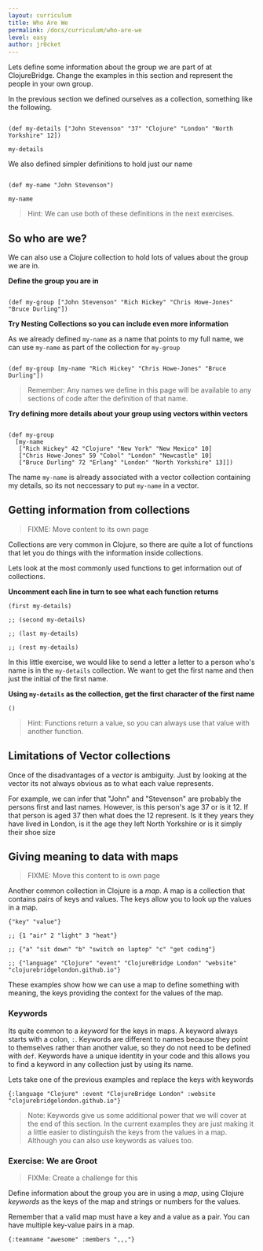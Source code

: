 ```yaml
---
layout: curriculum
title: Who Are We
permalink: /docs/curriculum/who-are-we
level: easy
author: jr0cket
---
```


Lets define some information about the group we are part of at ClojureBridge.  Change the examples in this section and represent the people in your own group.

In the previous section we defined ourselves as a collection, something like the following.

<!-- Using expression evaluation fix to make string appear as a value in klipse -->
<pre><code class="language-klipse" data-eval-context="expr">
(def my-details ["John Stevenson" "37" "Clojure" "London" "North Yorkshire" 12])

my-details
</code></pre>

We also defined simpler definitions to hold just our name

<!-- Using expression evaluation fix to make string appear as a value in klipse -->
<pre><code class="language-klipse" data-eval-context="expr">
(def my-name "John Stevenson")

my-name
</code></pre>

> Hint: We can use both of these definitions in the next exercises.

## So who are we?

We can also use a Clojure collection to hold lots of values about the group we are in.

**Define the group you are in**

<!-- Using expression evaluation fix to make string appear as a value in klipse -->
<pre><code class="language-klipse" data-eval-context="expr">
(def my-group ["John Stevenson" "Rich Hickey" "Chris Howe-Jones" "Bruce Durling"])
</code></pre>

**Try Nesting Collections so you can include even more information**

As we already defined `my-name` as a name that points to my full name, we can use `my-name` as part of the collection for `my-group`

<!-- Using expression evaluation fix to make string appear as a value in klipse -->
<pre><code class="language-klipse" data-eval-context="expr">
(def my-group [my-name "Rich Hickey" "Chris Howe-Jones" "Bruce Durling"])
</code></pre>

> Remember: Any names we define in this page will be available to any sections of code after the definition of that name.

**Try defining more details about your group using vectors within vectors**

<!-- Using expression evaluation fix to make string appear as a value in klipse -->
<pre><code class="language-klipse" data-eval-context="expr">
(def my-group
  [my-name
   ["Rich Hickey" 42 "Clojure" "New York" "New Mexico" 10]
   ["Chris Howe-Jones" 59 "Cobol" "London" "Newcastle" 10]
   ["Bruce Durling" 72 "Erlang" "London" "North Yorkshire" 13]])
</code></pre>

The name `my-name` is already associated with a vector collection containing my details, so its not neccessary to put `my-name` in a vector.



## Getting information from collections

> FIXME: Move content to its own page

Collections are very common in Clojure, so there are quite a lot of functions that let you do things with the information inside collections.

Lets look at the most commonly used functions to get information out of collections.

**Uncomment each line in turn to see what each function returns**

~~~klipse
(first my-details)

;; (second my-details)

;; (last my-details)

;; (rest my-details)
~~~

In this little exercise, we would like to send a letter a letter to a person who's name is in the `my-details` collection.  We want to get the first name and then just the initial of the first name.

**Using `my-details` as the collection, get the first character of the first name**

~~~klipse
()
~~~

> Hint: Functions return a value, so you can always use that value with another function.


## Limitations of Vector collections

Once of the disadvantages of a _vector_ is ambiguity.  Just by looking at the vector its not always obvious as to what each value represents.

For example, we can infer that "John" and "Stevenson" are probably the persons first and last names.  However, is this person's age 37 or is it 12.  If that person is aged 37 then what does the 12 represent.  Is it they years they have lived in London, is it the age they left North Yorkshire or is it simply their shoe size






## Giving meaning to data with maps

> FIXME: Move this content to is own page

Another common collection in Clojure is a _map_.  A map is a collection that contains pairs of keys and values.  The keys allow you to look up the values in a map.

~~~klipse
{"key" "value"}

;; {1 "air" 2 "light" 3 "heat"}

;; {"a" "sit down" "b" "switch on laptop" "c" "get coding"}

;; {"language" "Clojure" "event" "ClojureBridge London" "website" "clojurebridgelondon.github.io"}
~~~

These examples show how we can use a map to define something with meaning, the keys providing the context for the values of the map.

### Keywords

Its quite common to a _keyword_ for the keys in maps.  A keyword always starts with a colon, `:`.  Keywords are different to names because they point to themselves rather than another value, so they do not need to be defined with `def`.  Keywords have a unique identity in your code and this allows you to find a keyword in any collection just by using its name.

Lets take one of the previous examples and replace the keys with keywords

~~~klipse
{:language "Clojure" :event "ClojureBridge London" :website "clojurebridgelondon.github.io"}
~~~

> Note: Keywords give us some additional power that we will cover at the end of this section.  In the current examples they are just making it a little easier to distinguish the keys from the values in a map.  Although you can also use keywords as values too.


### Exercise: We are Groot

> FIXMe: Create a challenge for this

Define information about the group you are in using a _map_, using Clojure _keywords_ as the keys of the map and strings or numbers for the values.

Remember that a valid map must have a key and a value as a pair.  You can have multiple key-value pairs in a map.

~~~klipse
{:teamname "awesome" :members ",,,"}
~~~
